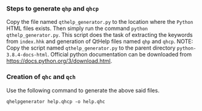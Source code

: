 ### Steps to generate `qhp` and `qhcp`
Copy the file named `qthelp_generator.py` to the location where the `Python` HTML files exists. Then simply run the command `python qthelp_generator.py`. This script does the task of extracting the keywords from `index.hhk` and generation of QtHelp files named `qhp` and `qhcp`.
NOTE: Copy the script named `qthelp_generator.py` to the parent directory `python-3.8.4-docs-html`. Official python documentation can be downloaded from https://docs.python.org/3/download.html.

### Creation of `qhc` and `qch`
Use the following command to generate the above said files.

    qhelpgenerator help.qhcp -o help.qhc
